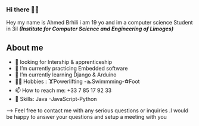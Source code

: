 ### Hi there 👋🏼
Hey my name is Ahmed Brhili i am 19 yo and im a computer science Student in 3il **_(Institute for Computer Science and Engineering of Limoges)_**


## About me 
- 💼 looking for  Intership & apprenticeship 
- 🔭 I’m currently practicing Embedded software 
- 🌱 I’m currently learning Django & Arduino 
- 💪🏼 Hobbies : 🏋️Powerlifting -🏊‍Swimmming-⚽Foot
- 📫 How to reach me: +33 7 85 17 92 33
- 💯 Skills:  Java -JavaScript-Python 

--> Feel free to contact me with any serious questions or inquiries .I would be happy to answer your questions and setup a meeting with you

